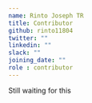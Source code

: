 ```yaml
---
name: Rinto Joseph TR
title: Contributor
github: rinto11804
twitter: ""
linkedin: ""
slack: ""
joining_date: ""
role : contributor
---
```


Still waiting for this
